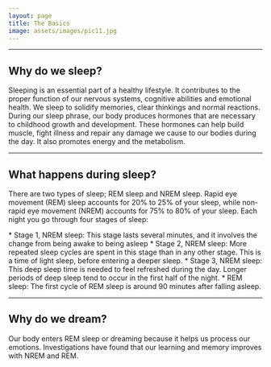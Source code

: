 ```yaml
---
layout: page
title: The Basics
image: assets/images/pic11.jpg
---
```


<hr class="major" />

<h2>Why do we sleep?</h2>
<p>Sleeping is an essential part of a healthy lifestyle. It contributes to the proper function of our nervous systems, cognitive abilities and emotional health. We sleep to solidify memories, clear thinkings and normal reactions. During our sleep phrase, our body produces hormones that are necessary to childhood growth and development. These hormones can help build muscle, fight illness and repair any damage we cause to our bodies during the day. It also promotes energy and the metabolism. </p>

<hr class="major" />

<h2>What happens during sleep?</h2>
<p>There are two types of sleep; REM sleep and NREM sleep. Rapid eye movement (REM) sleep accounts for 20% to 25% of your sleep, while non-rapid eye movement (NREM) accounts for 75% to 80% of your sleep. Each night you go through four stages of sleep:</p>
* Stage 1, NREM sleep: This stage lasts several minutes, and it involves the change from being awake to being asleep
* Stage 2, NREM sleep: More repeated sleep cycles are spent in this stage than in any other stage. This is a time of light sleep, before entering a deeper sleep.
* Stage 3, NREM sleep: This deep sleep time is needed to feel refreshed during the day. Longer periods of deep sleep tend to occur in the first half of the night.
* REM sleep: The first cycle of REM sleep is around 90 minutes after falling asleep.


<hr class="major" />

<h2>Why do we dream?</h2>
<p>Our body enters REM sleep or dreaming because it helps us process our emotions. Investigations have found that our learning and memory improves with NREM and REM.</p>